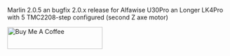 Marlin 2.0.5 an bugfix 2.0.x release for Alfawise U30Pro an Longer LK4Pro with 5 TMC2208-step configured (second Z axe motor)

<a href="https://www.buymeacoffee.com/BsCmOD" target="_blank"><img src="https://cdn.buymeacoffee.com/buttons/default-orange.png" alt="Buy Me A Coffee" style="height: 51px !important;width: 217px !important;" ></a>
